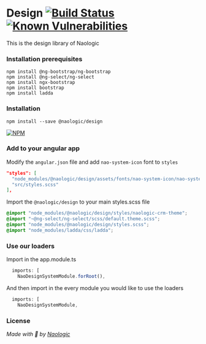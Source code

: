 # Design [![Build Status](https://travis-ci.org/naologic/design.svg?branch=master)](https://travis-ci.org/naologic/design) [![Known Vulnerabilities](https://snyk.io/test/github/naologic/design/badge.svg?targetFile=package.json)](https://snyk.io/test/github/naologic/design?targetFile=package.json)

This is the design library of Naologic


### Installation prerequisites

```
npm install @ng-bootstrap/ng-bootstrap
npm install @ng-select/ng-select
npm install ngx-bootstrap
npm install bootstrap
npm install ladda
```

### Installation 

```npm install --save @naologic/design```

[![NPM](https://nodei.co/npm/@naologic/design.png)](https://nodei.co/npm/@naologic/design/)


### Add to your angular app

Modify the `angular.json` file and add `nao-system-icon` font to `styles` 

```json
"styles": [
  "node_modules/@naologic/design/assets/fonts/nao-system-icon/nao-system-icon.css",
  "src/styles.scss"
],
```

Import the `@naologic/design` to your main styles.scss file
```css
@import "node_modules/@naologic/design/styles/naologic-crm-theme";
@import "~@ng-select/ng-select/scss/default.theme.scss";
@import "node_modules/@naologic/design/styles.scss";
@import "node_modules/ladda/css/ladda";

```

### Use our loaders

Import in the app.module.ts
```typescript
  imports: [
    NaoDesignSystemModule.forRoot(),
```

And then import in the every module you would like to use the loaders
```typescript
  imports: [
    NaoDesignSystemModule,
```

### License 

_Made with :robot: by [Naologic](https://naologic.com)_
